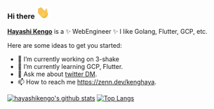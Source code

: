 ### Hi there <img src="https://raw.githubusercontent.com/hayashikengo/hayashikengo/master/icons/wave.gif" width="30px">

**[Hayashi Kengo](https://twitter.com/kenbu05)** is a ✨ WebEngineer ✨
I like Golang, Flutter, GCP, etc.

Here are some ideas to get you started:

- 🔭 I’m currently working on 3-shake
- 🌱 I’m currently learning GCP, Flutter.
- 💬 Ask me about [twitter DM](https://twitter.com/kenbu05).
- 📫 How to reach me https://zenn.dev/kenghaya.

[![hayashikengo's github stats](https://github-readme-stats.vercel.app/api?username=hayashikengo&show_icons=true&line_height=21&show_icons=true&theme=vue&hide_border=true)](https://github.com/anuraghazra/github-readme-stats)
[![Top Langs](https://github-readme-stats.vercel.app/api/top-langs/?username=hayashikengo&show_icons=true&layout=compact&theme=vue&hide_border=true)](https://github.com/anuraghazra/github-readme-stats)
